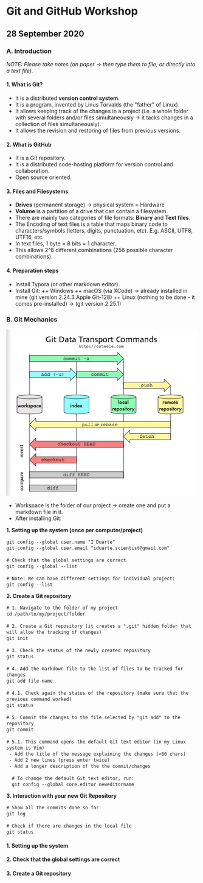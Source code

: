 # Git and GitHub Workshop

## 28 September 2020

### A. Introduction
*NOTE: Please take notes (on paper -> then type them to file; or directly into a text file).*

#### 1. What is Git?
+ It is a distributed **version control system**.
+ It is a program, invented by Linus Torvalds (the "father" of Linux).
+ It allows keeping track of the changes in a project (i.e. a whole folder with several folders and/or files simultaneously -> it tacks changes in a collection of files simultaneously).
+ It allows the revision and restoring of files from previous versions.

#### 2. What is GitHub
+ It is a Git repository.
+ It is a distributed code-hosting platform for version control and collaboration.
+ Open source oriented.

#### 3. Files and Filesystems
+ **Drives** (permanent storage) -> physical system = Hardware
+ **Volume** is a partition of a drive that can contain a filesystem.
+ There are mainly two categories of file formats: **Binary** and **Text files**.
+ The Encoding of text files is a table that maps binary code to characters/symbols (letters, digits, punctuation, etc). E.g. ASCII, UTF8, UTF16, etc.  
+ In text files, 1 byte = 8 bits = 1 character.
+ This allows 2^8 different combinations (256 possible character combinations).  

#### 4. Preparation steps
+ Install Typora (or other markdown editor).
+ Install Git:
  ++ Windows
  ++ macOS (via XCode) -> already installed in mine (git version 2.24.3 Apple Git-128)
  ++ Linux (nothing to be done - it comes pre-installed) -> (git version 2.25.1)

### B. Git Mechanics
![Git Data Transport Commands](./git-mechanics.png)

+ Workspace is the folder of our project -> create one and put a markdown file in it.
+ After installing Git:

**1. Setting up the system (once per computer/project)**
```
git config --global user.name "I Duarte"
git config --global user.email "iduarte.scientist@gmail.com"

# Check that the global settings are correct
git config --global --list

# Note: We can have different settings for individual project:
git config --list

```

**2. Create a Git repository**

```
# 1. Navigate to the folder of my project
cd /path/to/my/project/folder

# 2. Create a Git repository (it creates a ".git" hidden folder that will allow the tracking of changes)
git init

# 3. Check the status of the newly created repository
git status

# 4. Add the markdown file to the list of files to be tracked for changes
git add file-name

# 4.1. Check again the status of the repository (make sure that the previous command worked)
git status

# 5. Commit the changes to the file selected by "git add" to the repository
git commit

# 5.1. This command opens the default Git text editor (in my Linux system is Vim)
 - Add the title of the message explaining the changes (<80 chars)
 - Add 2 new lines (press enter twice)
 - Add a longer description of the the commit/changes

  # To change the default Git text editor, run:
  git config --global core.editor neweditorname

```

**3. Interaction with your new Git Repository**

```
# Show all the commits done so far
git log

# Check if there are changes in the local file
git status

```

#### 1. Setting up the system

#### 2. Check that the global settings are correct

#### 3. Create a Git repository

